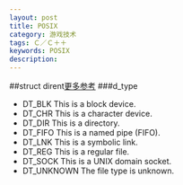 ```yaml
---
layout: post
title: POSIX
category: 游戏技术
tags: Ｃ／Ｃ＋＋
keywords: POSIX
description: 
---
```


##struct dirent[更多参考](http://stackoverflow.com/questions/10376056/sys-stat-s-isdirm-with-struct-dirent)
###d_type
* DT_BLK      This is a block device.
* DT_CHR      This is a character device.
* DT_DIR      This is a directory.
* DT_FIFO     This is a named pipe (FIFO).
* DT_LNK      This is a symbolic link.
* DT_REG      This is a regular file.
* DT_SOCK     This is a UNIX domain socket.
* DT_UNKNOWN  The file type is unknown.


